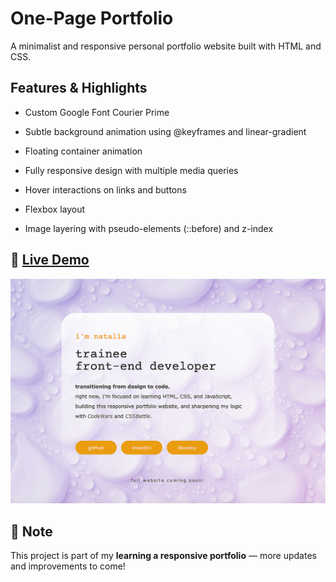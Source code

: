 # One-Page Portfolio

A minimalist and responsive personal portfolio website built with HTML and CSS.

## Features & Highlights
- Custom Google Font Courier Prime

- Subtle background animation using @keyframes and linear-gradient

- Floating container animation

- Fully responsive design with multiple media queries

- Hover interactions on links and buttons

- Flexbox layout

- Image layering with pseudo-elements (::before) and z-index

## 🔗 [Live Demo](https://kolonatalie.github.io/portfolio/)

[![Website Screenshot](images/screenshot.jpg)](https://kolonatalie.github.io/portfolio/)

## 📌 Note  
This project is part of my **learning a responsive portfolio** — more updates and improvements to come!
